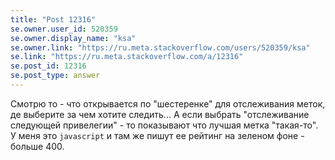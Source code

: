 ```yaml
---
title: "Post 12316"
se.owner.user_id: 520359
se.owner.display_name: "ksa"
se.owner.link: "https://ru.meta.stackoverflow.com/users/520359/ksa"
se.link: "https://ru.meta.stackoverflow.com/a/12316"
se.post_id: 12316
se.post_type: answer
---
```

<p>Смотрю то - что открывается по &quot;шестеренке&quot; для отслеживания меток, де выберите за чем хотите следить... А если выбрать &quot;отслеживание следующей привелегии&quot; - то показывают что лучшая метка &quot;такая-то&quot;. У меня это <code>javascript</code> и там же пишут ее рейтинг на зеленом фоне - больше 400.</p>
